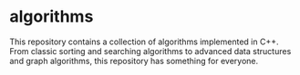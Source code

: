 # algorithms
This repository contains a collection of algorithms implemented in C++. From classic sorting and searching algorithms to advanced data structures and graph algorithms, this repository has something for everyone. 

